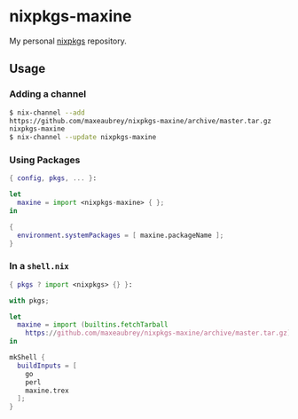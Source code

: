 # nixpkgs-maxine

My personal [nixpkgs][nixpkgs] repository.

## Usage

### Adding a channel

```bash
$ nix-channel --add
https://github.com/maxeaubrey/nixpkgs-maxine/archive/master.tar.gz
nixpkgs-maxine
$ nix-channel --update nixpkgs-maxine
```

### Using Packages

```nix
{ config, pkgs, ... }:

let
  maxine = import <nixpkgs-maxine> { };
in

{
  environment.systemPackages = [ maxine.packageName ];
}
```

### In a `shell.nix`

```nix
{ pkgs ? import <nixpkgs> {} }:

with pkgs;

let
  maxine = import (builtins.fetchTarball
    https://github.com/maxeaubrey/nixpkgs-maxine/archive/master.tar.gz) {};
in

mkShell {
  buildInputs = [
    go
    perl
    maxine.trex
  ];
}
```

[nixpkgs]: https://github.com/nixos/nixpkgs

